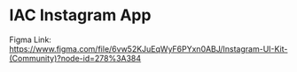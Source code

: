 # IAC Instagram App 

Figma Link: https://www.figma.com/file/6vw52KJuEqWyF6PYxn0ABJ/Instagram-UI-Kit-(Community)?node-id=278%3A384
